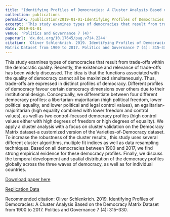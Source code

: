 ```yaml
---
title: "Identifying Profiles of Democracies: A Cluster Analysis Based on the Democracy Matrix Dataset from 1900 to 2017"
collection: publications
permalink: /publication/2019-01-01-Identifying Profiles of Democracies
excerpt: 'This study examines types of democracies that result from trade-offs within the democratic quality. Recently, the existence and relevance of trade-offs has been widely discussed. The idea is that the functions associated with the quality of democracy cannot all be maximized simultaneously. Thus, trade-offs are expressed in distinct profiles of democracy. Different profiles of democracy favour certain democracy dimensions over others due to their institutional design. Conceptually, we differentiate between four different democracy profiles: a libertarian-majoritarian (high political freedom, lower political equality, and lower political and legal control values), an egalitarian-majoritarian (high equality combined with lower freedom and control values), as well as two control-focused democracy profiles (high control values either with high degrees of freedom or high degrees of equality). We apply a cluster analysis with a focus on cluster validation on the Democracy Matrix dataset-a customized version of the Varieties-of-Democracy dataset. To increase the robustness of the cluster results , this study uses several different cluster algorithms, multiple fit indices as well as data resampling techniques. Based on all democracies between 1900 and 2017, we find strong empirical evidence for these democracy profiles. Finally, we discuss the temporal development and spatial distribution of the democracy profiles globally across the three waves of democracy, as well as for individual countries.'
date: 2019-01-01
venue: 'Politics and Governance 7 (4)'
paperurl: 'dx.doi.org/10.17645/pag.v7i4.2244'
citation: 'Oliver Schlenkrich. 2019. Identifying Profiles of Democracies: A Cluster Analysis Based on the Democracy
Matrix Dataset from 1900 to 2017. Politics and Governance 7 (4): 315–330.'
---
```

This study examines types of democracies that result from trade-offs within the democratic quality. Recently, the existence and relevance of trade-offs has been widely discussed. The idea is that the functions associated with the quality of democracy cannot all be maximized simultaneously. Thus, trade-offs are expressed in distinct profiles of democracy. Different profiles of democracy favour certain democracy dimensions over others due to their institutional design. Conceptually, we differentiate between four different democracy profiles: a libertarian-majoritarian (high political freedom, lower political equality, and lower political and legal control values), an egalitarian-majoritarian (high equality combined with lower freedom and control values), as well as two control-focused democracy profiles (high control values either with high degrees of freedom or high degrees of equality). We apply a cluster analysis with a focus on cluster validation on the Democracy Matrix dataset-a customized version of the Varieties-of-Democracy dataset. To increase the robustness of the cluster results , this study uses several different cluster algorithms, multiple fit indices as well as data resampling techniques. Based on all democracies between 1900 and 2017, we find strong empirical evidence for these democracy profiles. Finally, we discuss the temporal development and spatial distribution of the democracy profiles globally across the three waves of democracy, as well as for individual countries.

[Download paper here](https://www.cogitatiopress.com/politicsandgovernance/article/view/2244)

[Replication Data](https://github.com/OSchlenkrich/Replicate_DemocracyProfiles_2019)

Recommended citation: Oliver Schlenkrich. 2019. Identifying Profiles of Democracies: A Cluster Analysis Based on the Democracy
Matrix Dataset from 1900 to 2017. Politics and Governance 7 (4): 315–330.